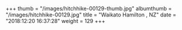 +++
thumb = "/images/hitchhike-00129-thumb.jpg"
albumthumb = "/images/hitchhike-00129.jpg"
title = "Waikato Hamilton , NZ"
date = "2018:12:20 16:37:28"
weight = 129
+++

